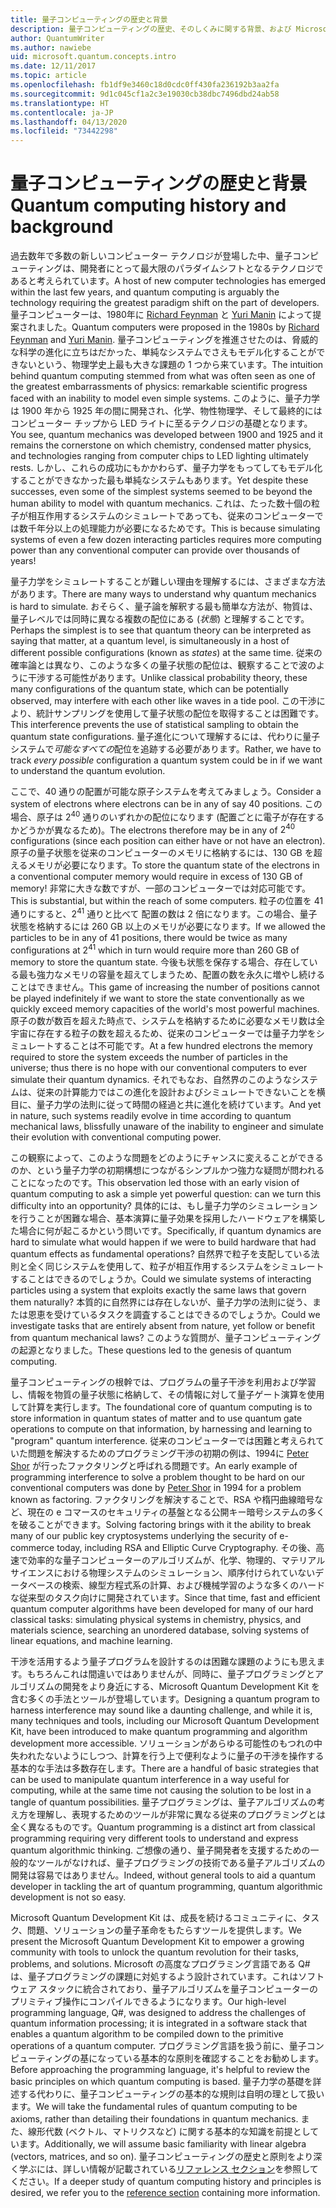 ```yaml
---
title: 量子コンピューティングの歴史と背景
description: 量子コンピューティングの歴史、そのしくみに関する背景、および Microsoft Quantum Development Kit について説明します。
author: QuantumWriter
ms.author: nawiebe
uid: microsoft.quantum.concepts.intro
ms.date: 12/11/2017
ms.topic: article
ms.openlocfilehash: fb1df9e3460c18d0cdc0ff430fa236192b3aa2fa
ms.sourcegitcommit: 9d1c045cf1a2c3e19030cb38dbc7496dbd24ab58
ms.translationtype: HT
ms.contentlocale: ja-JP
ms.lasthandoff: 04/13/2020
ms.locfileid: "73442298"
---
```

# <a name="quantum-computing-history-and-background"></a><span data-ttu-id="c4cf8-103">量子コンピューティングの歴史と背景</span><span class="sxs-lookup"><span data-stu-id="c4cf8-103">Quantum computing history and background</span></span>

<span data-ttu-id="c4cf8-104">過去数年で多数の新しいコンピューター テクノロジが登場した中、量子コンピューティングは、開発者にとって最大限のパラダイムシフトとなるテクノロジであると考えられています。</span><span class="sxs-lookup"><span data-stu-id="c4cf8-104">A host of new computer technologies has emerged within the last few years, and quantum computing is arguably the technology requiring the greatest paradigm shift on the part of developers.</span></span>  <span data-ttu-id="c4cf8-105">量子コンピューターは、1980年に [Richard Feynman](https://en.wikipedia.org/wiki/Richard_Feynman) と [Yuri Manin](https://en.wikipedia.org/wiki/Yuri_Manin) によって提案されました。</span><span class="sxs-lookup"><span data-stu-id="c4cf8-105">Quantum computers were proposed in the 1980s by [Richard Feynman](https://en.wikipedia.org/wiki/Richard_Feynman) and [Yuri Manin](https://en.wikipedia.org/wiki/Yuri_Manin).</span></span>  <span data-ttu-id="c4cf8-106">量子コンピューティングを推進させたのは、脅威的な科学の進化に立ちはだかった、単純なシステムでさえもモデル化することができないという、物理学史上最も大きな課題の 1 つから来ています。</span><span class="sxs-lookup"><span data-stu-id="c4cf8-106">The intuition behind quantum computing stemmed from what was often seen as one of the greatest embarrassments of physics: remarkable scientific progress faced with an inability to model even simple systems.</span></span> <span data-ttu-id="c4cf8-107">このように、量子力学は 1900 年から 1925 年の間に開発され、化学、物性物理学、そして最終的にはコンピューター チップから LED ライトに至るテクノロジの基礎となります。</span><span class="sxs-lookup"><span data-stu-id="c4cf8-107">You see, quantum mechanics was developed between 1900 and 1925 and it remains the cornerstone on which chemistry, condensed matter physics, and technologies ranging from computer chips to LED lighting ultimately rests.</span></span>  <span data-ttu-id="c4cf8-108">しかし、これらの成功にもかかわらず、量子力学をもってしてもモデル化することができなかった最も単純なシステムもあります。</span><span class="sxs-lookup"><span data-stu-id="c4cf8-108">Yet despite these successes, even some of the simplest systems seemed to be beyond the human ability to model with quantum mechanics.</span></span>  <span data-ttu-id="c4cf8-109">これは、たった数十個の粒子が相互作用するシステムのシミュレートであっても、従来のコンピューターでは数千年分以上の処理能力が必要になるためです。</span><span class="sxs-lookup"><span data-stu-id="c4cf8-109">This is because simulating systems of even a few dozen interacting particles requires more computing power than any conventional computer can provide over thousands of years!</span></span>

<span data-ttu-id="c4cf8-110">量子力学をシミュレートすることが難しい理由を理解するには、さまざまな方法があります。</span><span class="sxs-lookup"><span data-stu-id="c4cf8-110">There are many ways to understand why quantum mechanics is hard to simulate.</span></span>  <span data-ttu-id="c4cf8-111">おそらく、量子論を解釈する最も簡単な方法が、物質は、量子レベルでは同時に異なる複数の配位にある (*状態*) と理解することです。</span><span class="sxs-lookup"><span data-stu-id="c4cf8-111">Perhaps the simplest is to see that quantum theory can be interpreted as saying that matter, at a quantum level, is simultaneously in a host of different possible configurations (known as *states*) at the same time.</span></span>  <span data-ttu-id="c4cf8-112">従来の確率論とは異なり、このような多くの量子状態の配位は、観察することで波のように干渉する可能性があります。</span><span class="sxs-lookup"><span data-stu-id="c4cf8-112">Unlike classical probability theory, these many configurations of the quantum state, which can be potentially observed, may interfere with each other like waves in a tide pool.</span></span>  <span data-ttu-id="c4cf8-113">この干渉により、統計サンプリングを使用して量子状態の配位を取得することは困難です。</span><span class="sxs-lookup"><span data-stu-id="c4cf8-113">This interference prevents the use of statistical sampling to obtain the quantum state configurations.</span></span>  <span data-ttu-id="c4cf8-114">量子進化について理解するには、代わりに量子システムで*可能なすべての*配位を追跡する必要があります。</span><span class="sxs-lookup"><span data-stu-id="c4cf8-114">Rather, we have to track *every possible* configuration a quantum system could be in if we want to understand the quantum evolution.</span></span>  

<span data-ttu-id="c4cf8-115">ここで、$40$ 通りの配置が可能な原子システムを考えてみましょう。</span><span class="sxs-lookup"><span data-stu-id="c4cf8-115">Consider a system of electrons where electrons can be in any of say $40$ positions.</span></span>  <span data-ttu-id="c4cf8-116">この場合、原子は $2^{40}$ 通りのいずれかの配位になります (配置ごとに電子が存在するかどうかが異なるため)。</span><span class="sxs-lookup"><span data-stu-id="c4cf8-116">The electrons therefore may be in any of $2^{40}$ configurations (since each position can either have or not have an electron).</span></span> <span data-ttu-id="c4cf8-117">原子の量子状態を従来のコンピューターのメモリに格納するには、$130$ GB を超えるメモリが必要になります。</span><span class="sxs-lookup"><span data-stu-id="c4cf8-117">To store the quantum state of the electrons in a conventional computer memory would require in excess of $130$ GB of memory!</span></span>  <span data-ttu-id="c4cf8-118">非常に大きな数ですが、一部のコンピューターでは対応可能です。</span><span class="sxs-lookup"><span data-stu-id="c4cf8-118">This is substantial, but within the reach of some computers.</span></span>  <span data-ttu-id="c4cf8-119">粒子の位置を $41$ 通りにすると、$2^{41}$ 通りと比べて 配置の数は 2 倍になります。この場合、量子状態を格納するには $260$ GB 以上のメモリが必要になります。</span><span class="sxs-lookup"><span data-stu-id="c4cf8-119">If we allowed the particles to be in any of $41$ positions, there would be twice as many configurations at $2^{41}$ which in turn would require more than $260$ GB of memory to store the quantum state.</span></span> <span data-ttu-id="c4cf8-120">今後も状態を保存する場合、存在している最も強力なメモリの容量を超えてしまうため、配置の数を永久に増やし続けることはできません。</span><span class="sxs-lookup"><span data-stu-id="c4cf8-120">This game of increasing the number of positions cannot be played indefinitely if we want to store the state conventionally as we quickly exceed memory capacities of the world's most powerful machines.</span></span>  <span data-ttu-id="c4cf8-121">原子の数が数百を超えた時点で、システムを格納するために必要なメモリ数は全宇宙に存在する粒子の数を超えるため、従来のコンピューターでは量子力学をシミュレートすることは不可能です。</span><span class="sxs-lookup"><span data-stu-id="c4cf8-121">At a few hundred electrons the memory required to store the system exceeds the number of particles in the universe; thus there is no hope with our conventional computers to ever simulate their quantum dynamics.</span></span> <span data-ttu-id="c4cf8-122">それでもなお、自然界のこのようなシステムは、従来の計算能力ではこの進化を設計およびシミュレートできないことを横目に、量子力学の法則に従って時間の経過と共に進化を続けています。</span><span class="sxs-lookup"><span data-stu-id="c4cf8-122">And yet in nature, such systems readily evolve in time according to quantum mechanical laws, blissfully unaware of the inability to engineer and simulate their evolution with conventional computing power.</span></span>

<span data-ttu-id="c4cf8-123">この観察によって、このような問題をどのようにチャンスに変えることができるのか、という量子力学の初期構想につながるシンプルかつ強力な疑問が問われることになったのです。</span><span class="sxs-lookup"><span data-stu-id="c4cf8-123">This observation led those with an early vision of quantum computing to ask a simple yet powerful question: can we turn this difficulty into an opportunity?</span></span>  <span data-ttu-id="c4cf8-124">具体的には、もし量子力学のシミュレーションを行うことが困難な場合、基本演算に量子効果を採用したハードウェアを構築した場合に何が起こるかという問いです。</span><span class="sxs-lookup"><span data-stu-id="c4cf8-124">Specifically, if quantum dynamics are hard to simulate what would happen if we were to build hardware that had quantum effects as fundamental operations?</span></span>  <span data-ttu-id="c4cf8-125">自然界で粒子を支配している法則と全く同じシステムを使用して、粒子が相互作用するシステムをシミュレートすることはできるのでしょうか。</span><span class="sxs-lookup"><span data-stu-id="c4cf8-125">Could we simulate systems of interacting particles using a system that exploits exactly the same laws that govern them naturally?</span></span> <span data-ttu-id="c4cf8-126">本質的に自然界には存在しないが、量子力学の法則に従う、または恩恵を受けているタスクを調査することはできるのでしょうか。</span><span class="sxs-lookup"><span data-stu-id="c4cf8-126">Could we investigate tasks that are entirely absent from nature, yet follow or benefit from quantum mechanical laws?</span></span>  <span data-ttu-id="c4cf8-127">このような質問が、量子コンピューティングの起源となりました。</span><span class="sxs-lookup"><span data-stu-id="c4cf8-127">These questions led to the genesis of quantum computing.</span></span>

<span data-ttu-id="c4cf8-128">量子コンピューティングの根幹では、プログラムの量子干渉を利用および学習し、情報を物質の量子状態に格納して、その情報に対して量子ゲート演算を使用して計算を実行します。</span><span class="sxs-lookup"><span data-stu-id="c4cf8-128">The foundational core of quantum computing is to store information in quantum states of matter and to use quantum gate operations to compute on that information, by harnessing and learning to "program" quantum interference.</span></span>  <span data-ttu-id="c4cf8-129">従来のコンピューターでは困難と考えられていた問題を解決するためのプログラミング干渉の初期の例は、1994に [Peter Shor](https://en.wikipedia.org/wiki/Peter_Shor) が行ったファクタリングと呼ばれる問題です。</span><span class="sxs-lookup"><span data-stu-id="c4cf8-129">An early example of programming interference to solve a problem thought to be hard on our conventional computers was done by [Peter Shor](https://en.wikipedia.org/wiki/Peter_Shor) in 1994 for a problem known as factoring.</span></span>  <span data-ttu-id="c4cf8-130">ファクタリングを解決することで、RSA や楕円曲線暗号など、現在の e コマースのセキュリティの基盤となる公開キー暗号システムの多くを破ることができます。</span><span class="sxs-lookup"><span data-stu-id="c4cf8-130">Solving factoring brings with it the ability to break many of our public key cryptosystems underlying the security of e-commerce today, including RSA and Elliptic Curve Cryptography.</span></span>  <span data-ttu-id="c4cf8-131">その後、高速で効率的な量子コンピューターのアルゴリズムが、化学、物理的、マテリアルサイエンスにおける物理システムのシミュレーション、順序付けられていないデータベースの検索、線型方程式系の計算、および機械学習のような多くのハードな従来型のタスク向けに開発されています。</span><span class="sxs-lookup"><span data-stu-id="c4cf8-131">Since that time, fast and efficient quantum computer algorithms have been developed for many of our hard classical tasks: simulating physical systems in chemistry, physics, and materials science, searching an unordered database, solving systems of linear equations, and machine learning.</span></span>

<span data-ttu-id="c4cf8-132">干渉を活用するよう量子プログラムを設計するのは困難な課題のようにも思えます。もちろんこれは間違いではありませんが、同時に、量子プログラミングとアルゴリズムの開発をより身近にする、Microsoft Quantum Development Kit を含む多くの手法とツールが登場しています。</span><span class="sxs-lookup"><span data-stu-id="c4cf8-132">Designing a quantum program to harness interference may sound like a daunting challenge, and while it is, many techniques and tools, including our Microsoft Quantum Development Kit, have been introduced to make quantum programming and algorithm development more accessible.</span></span> <span data-ttu-id="c4cf8-133">ソリューションがあらゆる可能性のもつれの中失われたないようにしつつ、計算を行う上で便利なように量子の干渉を操作する基本的な手法は多数存在します。</span><span class="sxs-lookup"><span data-stu-id="c4cf8-133">There are a handful of basic strategies that can be used to manipulate quantum interference in a way useful for computing, while at the same time not causing the solution to be lost in a tangle of quantum possibilities.</span></span> <span data-ttu-id="c4cf8-134">量子プログラミングは、量子アルゴリズムの考え方を理解し、表現するためのツールが非常に異なる従来のプログラミングとは全く異なるものです。</span><span class="sxs-lookup"><span data-stu-id="c4cf8-134">Quantum programming is a distinct art from classical programming requiring very different tools to understand and express quantum algorithmic thinking.</span></span> <span data-ttu-id="c4cf8-135">ご想像の通り、量子開発者を支援するための一般的なツールがなければ、量子プログラミングの技術である量子アルゴリズムの開発は容易ではありません。</span><span class="sxs-lookup"><span data-stu-id="c4cf8-135">Indeed, without general tools to aid a quantum developer in tackling the art of quantum programming, quantum algorithmic development is not so easy.</span></span>

<span data-ttu-id="c4cf8-136">Microsoft Quantum Development Kit は、成長を続けるコミュニティに、タスク、問題、ソリューションの量子革命をもたらすツールを提供します。</span><span class="sxs-lookup"><span data-stu-id="c4cf8-136">We present the Microsoft Quantum Development Kit to empower a growing community with tools to unlock the quantum revolution for their tasks, problems, and solutions.</span></span> <span data-ttu-id="c4cf8-137">Microsoft の高度なプログラミング言語である Q# は、量子プログラミングの課題に対処するよう設計されています。これはソフトウェア スタックに統合されており、量子アルゴリズムを量子コンピューターのプリミティブ操作にコンパイルできるようになります。</span><span class="sxs-lookup"><span data-stu-id="c4cf8-137">Our high-level programming language, Q#, was designed to address the challenges of quantum information processing; it is integrated in a software stack that enables a quantum algorithm to be compiled down to the primitive operations of a quantum computer.</span></span>  <span data-ttu-id="c4cf8-138">プログラミング言語を扱う前に、量子コンピューティングの基になっている基本的な原則を確認することをお勧めします。</span><span class="sxs-lookup"><span data-stu-id="c4cf8-138">Before approaching the programming language, it's helpful to review the basic principles on which quantum computing is based.</span></span> <span data-ttu-id="c4cf8-139">量子力学の基礎を詳述する代わりに、量子コンピューティングの基本的な規則は自明の理として扱います。</span><span class="sxs-lookup"><span data-stu-id="c4cf8-139">We will take the fundamental rules of quantum computing to be axioms, rather than detailing their foundations in quantum mechanics.</span></span> <span data-ttu-id="c4cf8-140">また、線形代数 (ベクトル、マトリクスなど) に関する基本的な知識を前提としています。</span><span class="sxs-lookup"><span data-stu-id="c4cf8-140">Additionally, we will assume basic familiarity with linear algebra (vectors, matrices, and so on).</span></span> <span data-ttu-id="c4cf8-141">量子コンピューティングの歴史と原則をより深く学ぶには、詳しい情報が記載されている[リファレンス セクション](xref:microsoft.quantum.more-information)を参照してください。</span><span class="sxs-lookup"><span data-stu-id="c4cf8-141">If a deeper study of quantum computing history and principles is desired, we refer you to the  [reference section](xref:microsoft.quantum.more-information) containing more information.</span></span>
